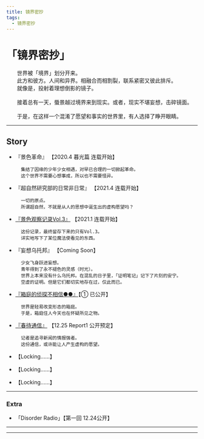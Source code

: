 ```yaml
---
title: 镜界密抄
tags:
  - 镜界密抄
---
```


# 「镜界密抄」

&emsp;&emsp;世界被「境界」划分开来。<br>
&emsp;&emsp;此方和彼方。人间和异界。相融合而相割裂，联系紧密又彼此排斥。<br>
&emsp;&emsp;就像是，投射着理想倒影的镜子。<br>
<br>
&emsp;&emsp;接着总有一天，蜃景越过境界来到现实。或者，现实不堪妄想，击碎镜面。<br>
<br>
&emsp;&emsp;于是，在这样一个混淆了愿望和事实的世界里，有人选择了睁开眼睛。

---

## Story


- 『景色革命』 【2020.4 暮光篇 连载开始】

        集结了因缘的少年少女相遇，对早已合理的一切掀起革命。
        这个世界不需要心想事成，所以也不需要怪异。


- 『超自然研究部的日常非日常』 【2021.4 连载开始】
    
        一切的原点。
        所谓超自然，不就是从人的思想中诞生出的虚构愿望吗？


- [『景色观察记录Vol.3』](https://luciasnote.space/_posts/2020-12-24-Vol3%E6%B1%87%E6%80%BB%E9%A1%B5/) 【2021.1 连载开始】

        这份记录，最终留存下来的只有Vol.3。
        详实地写下了某位魔法使看见的东西。


- 『妄想乌托邦』 【Coming Soon】
   
        少女飞身跃进妄想。
        青年得到了永不褪色的灵感（时光）。
        世界上本来没有什么乌托邦。在混乱的日子里，「证明笔记」记下了片刻的安宁。
        空虚的证明。但是它们都切实地存在过，仅此而已。


- [『箱庭的侦探不相信●●』](https://luciasnote.space/_posts/2020-10-29-%E7%AE%B1%E4%BE%A6%E6%B1%87%E6%80%BB%E9%A1%B5/)【① 已公开】

        世界是轻易改变形态的箱庭。
        于是，箱庭住人今天也在怀疑所见之物。


- [『春待通信』](https://luciasnote.space/_posts/2020-12-18-%E6%98%A5%E5%BE%85%E6%B1%87%E6%80%BB%E9%A1%B5/) 【12.25 Report1 公开预定】

        记者是追寻新闻的情报强者。
        这份通信，或许能让人产生虚构的愿望。


- 【Locking……】

- 【Locking……】

- 【Locking……】

---

### Extra
- 「Disorder Radio」【第一回 12.24公开】

---
---
